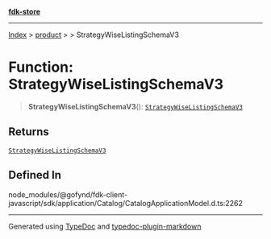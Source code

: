[**fdk-store**](../../../README.md)
***

[Index](../../../API.md) > [product](../../README.md) > [<internal>](../README.md) > StrategyWiseListingSchemaV3

# Function: StrategyWiseListingSchemaV3

> **StrategyWiseListingSchemaV3**(): [`StrategyWiseListingSchemaV3`](../type-aliases/type-alias.StrategyWiseListingSchemaV3.md)

## Returns

[`StrategyWiseListingSchemaV3`](../type-aliases/type-alias.StrategyWiseListingSchemaV3.md)

## Defined In

node\_modules/@gofynd/fdk-client-javascript/sdk/application/Catalog/CatalogApplicationModel.d.ts:2262

***
Generated using [TypeDoc](https://typedoc.org/) and [typedoc-plugin-markdown](https://www.npmjs.com/package/typedoc-plugin-markdown)
